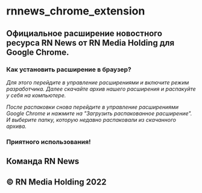 # rnnews_chrome_extension
## **Официальное расширение новостного ресурса RN News от RN Media Holding для Google Chrome.**

### **Как установить расширение в браузер?**

*Для этого перейдите в управление расширениями и включите режим разработчика. Далее скачайте архив нашего расширения и распакуйте у себя на компьютере.*

*После распаковки снова перейдите в управление расширениями Google Chrome и нажмите на "Загрузить распакованное расширение". И выберите папку, которую недавно распаковали из скачанного архива.*

### **Приятного использования!**

## **Команда RN News**  
## **© RN Media Holding 2022**
